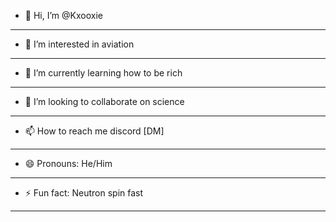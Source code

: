 - 👋 Hi, I’m @Kxooxie
------------------------------------------
- 👀 I’m interested in aviation
------------------------------------------  
- 🌱 I’m currently learning how to be rich
------------------------------------------  
- 💞️ I’m looking to collaborate on science
------------------------------------------  
- 📫 How to reach me discord [DM]
------------------------------------------  
- 😄 Pronouns: He/Him
------------------------------------------  
- ⚡ Fun fact: Neutron spin fast
------------------------------------------
<!---
Kxooxie/Kxooxie is a ✨ special ✨ repository because its `README.md` (this file) appears on your GitHub profile.
You can click the Preview link to take a look at your changes.
--->
